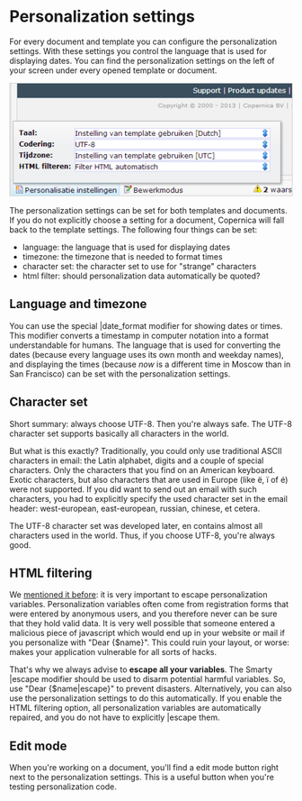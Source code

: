 # Personalization settings

For every document and template you can configure the personalization settings.
With these settings you control the language that is used for displaying 
dates. You can find the personalization
settings on the left of your screen under every opened template or document.

![](../images/personalisatieinstellingen.png)

The personalization settings can be set for both templates and documents. If 
you do not explicitly choose a setting for a document, Copernica will fall back
to the template settings. The following four things can be set:

* language: the language that is used for displaying dates
* timezone: the timezone that is needed to format times
* character set: the character set to use for "strange" characters
* html filter: should personalization data automatically be quoted?

## Language and timezone

You can use the special |date_format modifier for
showing dates or times. This modifier converts a timestamp in computer notation
into a format understandable for humans. The language that is used for 
converting the dates (because every language uses its own month and weekday names),
and displaying the times (because *now* is a different time in Moscow than in
San Francisco) can be set with the personalization settings.

## Character set

Short summary: always choose UTF-8. Then you're always safe. The UTF-8 character
set supports basically all characters in the world.

But what is this exactly? Traditionally, you could only use traditional ASCII
characters in email: the Latin alphabet, digits and a couple of special characters. 
Only the characters that you find on an American keyboard. Exotic characters,
but also characters that are used in Europe (like ë, ï of é) were not supported.
If you did want to send out an email with such characters, you had to explicitly
specify the used character set in the email header: west-european, east-european,
russian, chinese, et cetera.

The UTF-8 character set was developed later, en contains almost all characters
used in the world. Thus, if you choose UTF-8, you're always good.


## HTML filtering

We [mentioned it before](./personalization.md): it is very important
to escape personalization variables. Personalization variables often come
from registration forms that were entered by anonymous users, and you therefore 
never can be sure that they hold valid data. It is very well possible
that someone entered a malicious piece of javascript which would end up
in your website or mail if you personalize with "Dear {$name}". This could
ruin your layout, or worse: makes your application vulnerable for all sorts
of hacks.

That's why we always advise to **escape all your variables**. The Smarty |escape
modifier should be used to disarm potential harmful variables. So, use 
"Dear {$name|escape}" to prevent disasters. Alternatively, you can also
use the personalization settings to do this automatically. If you enable the
HTML filtering option, all personalization variables are automatically 
repaired, and you do not have to explicitly |escape them.

## Edit mode

When you're working on a document, you'll find a edit mode button right next
to the personalization settings. This is a useful button when you're
testing personalization code.
